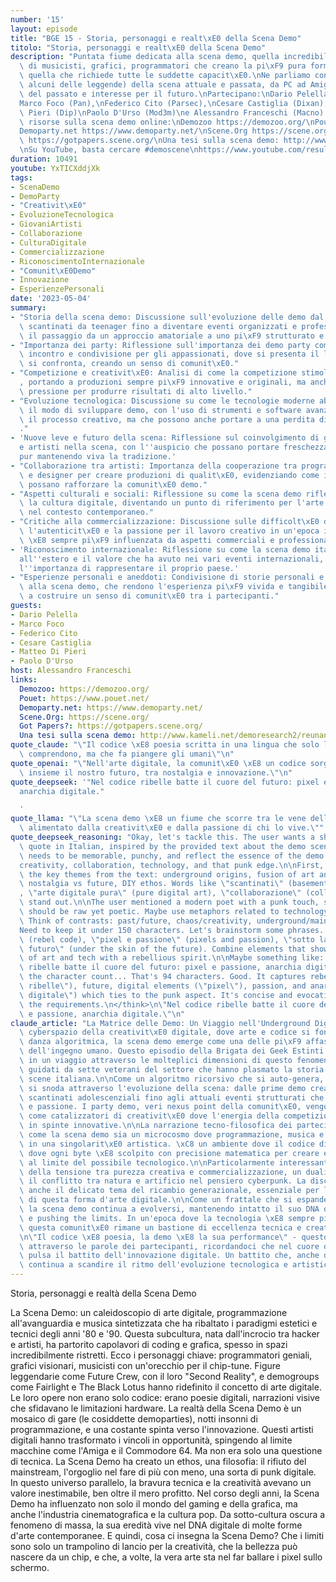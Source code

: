 ```yaml
---
number: '15'
layout: episode
title: "BGE 15 - Storia, personaggi e realt\xE0 della Scena Demo"
titolo: "Storia, personaggi e realt\xE0 della Scena Demo"
description: "Puntata fiume dedicata alla scena demo, quella incredibile comunit\xE0\
  \ di musicisti, grafici, programmatori che creano la pi\xF9 pura forma di arte digitale,\
  \ quella che richiede tutte le suddette capacit\xE0.\nNe parliamo con membri (per\
  \ alcuni delle leggende) della scena attuale e passata, da PC ad Amiga, fra nostalgia\
  \ del passato e interesse per il futuro.\nPartecipano:\nDario Pelella (Pellicus),\n\
  Marco Foco (Pan),\nFederico Cito (Parsec),\nCesare Castiglia (Dixan),\nMatteo Di\
  \ Pieri (Dip)\nPaolo D'Urso (Mod3m)\ne Alessandro Franceschi (Macno).\n\nAlcune\
  \ risorse sulla scena demo online:\nDemozoo https://demozoo.org/\nPouet https://www.pouet.net/\n\
  Demoparty.net https://www.demoparty.net/\nScene.Org https://scene.org/\nGot Papers?\
  \ https://gotpapers.scene.org/\nUna tesi sulla scena demo: http://www.kameli.net/demoresearch2/reunanen-licthesis.pdf\n\
  \nSu YouTube, basta cercare #demoscene\nhttps://www.youtube.com/results?search_query=demoscene"
duration: 10491
youtube: YxTICXddjXk
tags:
- ScenaDemo
- DemoParty
- "Creativit\xE0"
- EvoluzioneTecnologica
- GiovaniArtisti
- Collaborazione
- CulturaDigitale
- Commercializzazione
- RiconoscimentoInternazionale
- "Comunit\xE0Demo"
- Innovazione
- EsperienzePersonali
date: '2023-05-04'
summary:
- "Storia della scena demo: Discussione sull'evoluzione delle demo dal nascere in\
  \ scantinati da teenager fino a diventare eventi organizzati e professionali, evidenziando\
  \ il passaggio da un approccio amatoriale a uno pi\xF9 strutturato e commerciale."
- "Importanza dei party: Riflessione sull'importanza dei demo party come momenti di\
  \ incontro e condivisione per gli appassionati, dove si presenta il lavoro e ci\
  \ si confronta, creando un senso di comunit\xE0."
- "Competizione e creativit\xE0: Analisi di come la competizione stimoli la creativit\xE0\
  , portando a produzioni sempre pi\xF9 innovative e originali, ma anche a un'eccessiva\
  \ pressione per produrre risultati di alto livello."
- "Evoluzione tecnologica: Discussione su come le tecnologie moderne abbiano cambiato\
  \ il modo di sviluppare demo, con l'uso di strumenti e software avanzati che semplificano\
  \ il processo creativo, ma che possono anche portare a una perdita di autenticit\xE0\
  ."
- 'Nuove leve e futuro della scena: Riflessione sul coinvolgimento di giovani programmatori
  e artisti nella scena, con l''auspicio che possano portare freschezza e nuove idee,
  pur mantenendo viva la tradizione.'
- "Collaborazione tra artisti: Importanza della cooperazione tra programmatori, musicisti\
  \ e designer per creare produzioni di qualit\xE0, evidenziando come i progetti comuni\
  \ possano rafforzare la comunit\xE0 demo."
- "Aspetti culturali e sociali: Riflessione su come la scena demo rifletta e influenzi\
  \ la cultura digitale, diventando un punto di riferimento per l'arte e la creativit\xE0\
  \ nel contesto contemporaneo."
- "Critiche alla commercializzazione: Discussione sulle difficolt\xE0 di mantenere\
  \ l'autenticit\xE0 e la passione per il lavoro creativo in un'epoca in cui la scena\
  \ \xE8 sempre pi\xF9 influenzata da aspetti commerciali e professionali."
- 'Riconoscimento internazionale: Riflessione su come la scena demo italiana sia percepita
  all''estero e il valore che ha avuto nei vari eventi internazionali, sottolineando
  l''importanza di rappresentare il proprio paese.'
- "Esperienze personali e aneddoti: Condivisione di storie personali e aneddoti legati\
  \ alla scena demo, che rendono l'esperienza pi\xF9 vivida e tangibile, contribuendo\
  \ a costruire un senso di comunit\xE0 tra i partecipanti."
guests:
- Dario Pelella
- Marco Foco
- Federico Cito
- Cesare Castiglia
- Matteo Di Pieri
- Paolo D'Urso
host: Alessandro Franceschi
links:
  Demozoo: https://demozoo.org/
  Pouet: https://www.pouet.net/
  Demoparty.net: https://www.demoparty.net/
  Scene.Org: https://scene.org/
  Got Papers?: https://gotpapers.scene.org/
  Una tesi sulla scena demo: http://www.kameli.net/demoresearch2/reunanen-licthesis.pdf
quote_claude: "\"Il codice \xE8 poesia scritta in una lingua che solo le macchine\
  \ comprendono, ma che fa piangere gli umani\"\n"
quote_openai: "\"Nell'arte digitale, la comunit\xE0 \xE8 un codice sorgente: scriviamo\
  \ insieme il nostro futuro, tra nostalgia e innovazione.\"\n"
quote_deepseek: '"Nel codice ribelle batte il cuore del futuro: pixel e passione,
  anarchia digitale."

  '
quote_llama: "\"La scena demo \xE8 un fiume che scorre tra le vene della tecnologia,\
  \ alimentato dalla creativit\xE0 e dalla passione di chi lo vive.\""
quote_deepseek_reasoning: "Okay, let's tackle this. The user wants a short, impactful\
  \ quote in Italian, inspired by the provided text about the demo scene. The quote\
  \ needs to be memorable, punchy, and reflect the essence of the demo community\u2014\
  creativity, collaboration, technology, and that punk edge.\n\nFirst, I need to distill\
  \ the key themes from the text: underground origins, fusion of art and code, community,\
  \ nostalgia vs future, DIY ethos. Words like \"scantinati\" (basements), \"teenager\"\
  , \"arte digitale pura\" (pure digital art), \"collaborazione\" (collaboration)\
  \ stand out.\n\nThe user mentioned a modern poet with a punk touch, so the language\
  \ should be raw yet poetic. Maybe use metaphors related to technology and rebellion.\
  \ Think of contrasts: past/future, chaos/creativity, underground/mainstream.\n\n\
  Need to keep it under 150 characters. Let's brainstorm some phrases. \"Codice ribelle\"\
  \ (rebel code), \"pixel e passione\" (pixels and passion), \"sotto la pelle del\
  \ futuro\" (under the skin of the future). Combine elements that show the blend\
  \ of art and tech with a rebellious spirit.\n\nMaybe something like: \"Nel codice\
  \ ribelle batte il cuore del futuro: pixel e passione, anarchia digitale.\" Checking\
  \ the character count... That's 94 characters. Good. It captures rebellion (\"codice\
  \ ribelle\"), future, digital elements (\"pixel\"), passion, and anarchy (\"anarchia\
  \ digitale\") which ties to the punk aspect. It's concise and evocative, fitting\
  \ the requirements.\n</think>\n\"Nel codice ribelle batte il cuore del futuro: pixel\
  \ e passione, anarchia digitale.\"\n"
claude_article: "La Matrice delle Demo: Un Viaggio nell'Underground Digitale\n\nNel\
  \ cyberspazio della creativit\xE0 digitale, dove arte e codice si fondono in una\
  \ danza algoritmica, la scena demo emerge come una delle pi\xF9 affascinanti manifestazioni\
  \ dell'ingegno umano. Questo episodio della Brigata dei Geek Estinti ci trasporta\
  \ in un viaggio attraverso le molteplici dimensioni di questo fenomeno culturale,\
  \ guidati da sette veterani del settore che hanno plasmato la storia della demo\
  \ scene italiana.\n\nCome un algoritmo ricorsivo che si auto-genera, la discussione\
  \ si snoda attraverso l'evoluzione della scena: dalle prime demo create in solitari\
  \ scantinati adolescenziali fino agli attuali eventi strutturati che mescolano professionalit\xE0\
  \ e passione. I party demo, veri nexus point della comunit\xE0, vengono descritti\
  \ come catalizzatori di creativit\xE0 dove l'energia della competizione si trasforma\
  \ in spinte innovative.\n\nLa narrazione tecno-filosofica dei partecipanti rivela\
  \ come la scena demo sia un microcosmo dove programmazione, musica e grafica convergono\
  \ in una singolarit\xE0 artistica. \xC8 un ambiente dove il codice diventa poesia,\
  \ dove ogni byte \xE8 scolpito con precisione matematica per creare esperienze sensoriali\
  \ al limite del possibile tecnologico.\n\nParticolarmente interessante \xE8 l'analisi\
  \ della tensione tra purezza creativa e commercializzazione, un dualismo che riecheggia\
  \ il conflitto tra natura e artificio nel pensiero cyberpunk. La discussione tocca\
  \ anche il delicato tema del ricambio generazionale, essenziale per la sopravvivenza\
  \ di questa forma d'arte digitale.\n\nCome un frattale che si espande all'infinito,\
  \ la scena demo continua a evolversi, mantenendo intatto il suo DNA di sperimentazione\
  \ e pushing the limits. In un'epoca dove la tecnologia \xE8 sempre pi\xF9 accessibile,\
  \ questa comunit\xE0 rimane un bastione di eccellenza tecnica e creativit\xE0 pura.\n\
  \n\"Il codice \xE8 poesia, la demo \xE8 la sua performance\" - questo mantra risuona\
  \ attraverso le parole dei partecipanti, ricordandoci che nel cuore di ogni demo\
  \ pulsa il battito dell'innovazione digitale. Un battito che, anche dopo decenni,\
  \ continua a scandire il ritmo dell'evoluzione tecnologica e artistica.\n"
---
```

Storia, personaggi e realtà della Scena Demo

La Scena Demo: un caleidoscopio di arte digitale, programmazione all'avanguardia e musica sintetizzata che ha ribaltato i paradigmi estetici e tecnici degli anni '80 e '90. Questa subcultura, nata dall'incrocio tra hacker e artisti, ha partorito capolavori di coding e grafica, spesso in spazi incredibilmente ristretti.
Ecco i personaggi chiave: programmatori geniali, grafici visionari, musicisti con un'orecchio per il chip-tune. Figure leggendarie come Future Crew, con il loro "Second Reality", e demogroups come Fairlight e The Black Lotus hanno ridefinito il concetto di arte digitale. Le loro opere non erano solo codice: erano poesie digitali, narrazioni visive che sfidavano le limitazioni hardware.
La realtà della Scena Demo è un mosaico di gare (le cosiddette demoparties), notti insonni di programmazione, e una costante spinta verso l'innovazione. Questi artisti digitali hanno trasformato i vincoli in opportunità, spingendo al limite macchine come l'Amiga e il Commodore 64.
Ma non era solo una questione di tecnica. La Scena Demo ha creato un ethos, una filosofia: il rifiuto del mainstream, l'orgoglio nel fare di più con meno, una sorta di punk digitale. In questo universo parallelo, la bravura tecnica e la creatività avevano un valore inestimabile, ben oltre il mero profitto.
Nel corso degli anni, la Scena Demo ha influenzato non solo il mondo del gaming e della grafica, ma anche l'industria cinematografica e la cultura pop. Da sotto-cultura oscura a fenomeno di massa, la sua eredità vive nel DNA digitale di molte forme d'arte contemporanee.
E quindi, cosa ci insegna la Scena Demo? Che i limiti sono solo un trampolino di lancio per la creatività, che la bellezza può nascere da un chip, e che, a volte, la vera arte sta nel far ballare i pixel sullo schermo.
